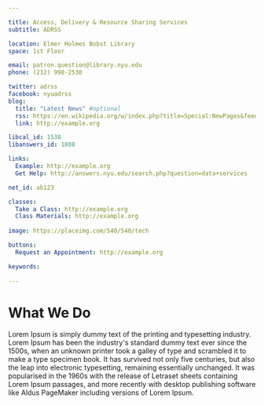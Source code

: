 ```yaml
---

title: Access, Delivery & Resource Sharing Services 
subtitle: ADRSS

location: Elmer Holmes Bobst Library
space: 1st Floor

email: patron.question@library.nyu.edu
phone: (212) 998-2530

twitter: adrss
facebook: nyuadrss
blog:
  title: "Latest News" #optional
  rss: https://en.wikipedia.org/w/index.php?title=Special:NewPages&feed=rss
  link: http://example.org

libcal_id: 1538
libanswers_id: 1808

links:
  Example: http://example.org
  Get Help: http://answers.nyu.edu/search.php?question=data+services

net_id: ab123

classes:
  Take a Class: http://example.org
  Class Materials: http://example.org
  
image: https://placeimg.com/540/540/tech

buttons: 
  Request an Appointment: http://example.org

keywords:
      
---
```


# What We Do

Lorem Ipsum is simply dummy text of the printing and typesetting industry. Lorem Ipsum has been the industry's standard dummy text ever since the 1500s, when an unknown printer took a galley of type and scrambled it to make a type specimen book. It has survived not only five centuries, but also the leap into electronic typesetting, remaining essentially unchanged. It was popularised in the 1960s with the release of Letraset sheets containing Lorem Ipsum passages, and more recently with desktop publishing software like Aldus PageMaker including versions of Lorem Ipsum.
